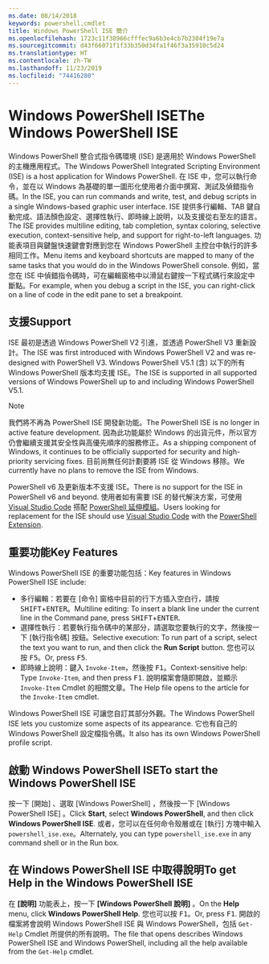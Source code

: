 ```yaml
---
ms.date: 08/14/2018
keywords: powershell,cmdlet
title: Windows PowerShell ISE 簡介
ms.openlocfilehash: 1723c11f38966cfffec9a6b3e4cb7b2304f19e7a
ms.sourcegitcommit: d43f66071f1f33b350d34fa1f46f3a35910c5d24
ms.translationtype: HT
ms.contentlocale: zh-TW
ms.lasthandoff: 11/23/2019
ms.locfileid: "74416280"
---
```

# <a name="the-windows-powershell-ise"></a><span data-ttu-id="78ddf-103">Windows PowerShell ISE</span><span class="sxs-lookup"><span data-stu-id="78ddf-103">The Windows PowerShell ISE</span></span>

<span data-ttu-id="78ddf-104">Windows PowerShell 整合式指令碼環境 (ISE) 是適用於 Windows PowerShell 的主機應用程式。</span><span class="sxs-lookup"><span data-stu-id="78ddf-104">The Windows PowerShell Integrated Scripting Environment (ISE) is a host application for Windows PowerShell.</span></span> <span data-ttu-id="78ddf-105">在 ISE 中，您可以執行命令，並在以 Windows 為基礎的單一圖形化使用者介面中撰寫、測試及偵錯指令碼。</span><span class="sxs-lookup"><span data-stu-id="78ddf-105">In the ISE, you can run commands and write, test, and debug scripts in a single Windows-based graphic user interface.</span></span> <span data-ttu-id="78ddf-106">ISE 提供多行編輯、TAB 鍵自動完成、語法顏色設定、選擇性執行、即時線上說明，以及支援從右至左的語言。</span><span class="sxs-lookup"><span data-stu-id="78ddf-106">The ISE provides multiline editing, tab completion, syntax coloring, selective execution, context-sensitive help, and support for right-to-left languages.</span></span> <span data-ttu-id="78ddf-107">功能表項目與鍵盤快速鍵會對應到您在 Windows PowerShell 主控台中執行的許多相同工作。</span><span class="sxs-lookup"><span data-stu-id="78ddf-107">Menu items and keyboard shortcuts are mapped to many of the same tasks that you would do in the Windows PowerShell console.</span></span> <span data-ttu-id="78ddf-108">例如，當您在 ISE 中偵錯指令碼時，可在編輯窗格中以滑鼠右鍵按一下程式碼行來設定中斷點。</span><span class="sxs-lookup"><span data-stu-id="78ddf-108">For example, when you debug a script in the ISE, you can right-click on a line of code in the edit pane to set a breakpoint.</span></span>

## <a name="support"></a><span data-ttu-id="78ddf-109">支援</span><span class="sxs-lookup"><span data-stu-id="78ddf-109">Support</span></span>

<span data-ttu-id="78ddf-110">ISE 最初是透過 Windows PowerShell V2 引進，並透過 PowerShell V3 重新設計。</span><span class="sxs-lookup"><span data-stu-id="78ddf-110">The ISE was first introduced with Windows PowerShell V2 and was re-designed with PowerShell V3.</span></span> <span data-ttu-id="78ddf-111">Windows PowerShell V5.1 (含) 以下的所有 Windows PowerShell 版本均支援 ISE。</span><span class="sxs-lookup"><span data-stu-id="78ddf-111">The ISE is supported in all supported versions of Windows PowerShell up to and including Windows PowerShell V5.1.</span></span>

> [!NOTE]
> <span data-ttu-id="78ddf-112">我們將不再為 PowerShell ISE 開發新功能。</span><span class="sxs-lookup"><span data-stu-id="78ddf-112">The PowerShell ISE is no longer in active feature development.</span></span> <span data-ttu-id="78ddf-113">因為此功能屬於 Windows 的出貨元件，所以官方仍會繼續支援其安全性與高優先順序的服務修正。</span><span class="sxs-lookup"><span data-stu-id="78ddf-113">As a shipping component of Windows, it continues to be officially supported for security and high-priority servicing fixes.</span></span>
> <span data-ttu-id="78ddf-114">目前尚無任何計劃要將 ISE 從 Windows 移除。</span><span class="sxs-lookup"><span data-stu-id="78ddf-114">We currently have no plans to remove the ISE from Windows.</span></span>
>
> <span data-ttu-id="78ddf-115">PowerShell v6 及更新版本不支援 ISE。</span><span class="sxs-lookup"><span data-stu-id="78ddf-115">There is no support for the ISE in PowerShell v6 and beyond.</span></span> <span data-ttu-id="78ddf-116">使用者如有需要 ISE 的替代解決方案，可使用 [Visual Studio Code](https://code.visualstudio.com/) 搭配 [PowerShell 延伸模組](https://marketplace.visualstudio.com/items?itemName=ms-vscode.PowerShell)。</span><span class="sxs-lookup"><span data-stu-id="78ddf-116">Users looking for replacement for the ISE should use [Visual Studio Code](https://code.visualstudio.com/) with the [PowerShell Extension](https://marketplace.visualstudio.com/items?itemName=ms-vscode.PowerShell).</span></span>

## <a name="key-features"></a><span data-ttu-id="78ddf-117">重要功能</span><span class="sxs-lookup"><span data-stu-id="78ddf-117">Key Features</span></span>

<span data-ttu-id="78ddf-118">Windows PowerShell ISE 的重要功能包括：</span><span class="sxs-lookup"><span data-stu-id="78ddf-118">Key features in Windows PowerShell ISE include:</span></span>

- <span data-ttu-id="78ddf-119">多行編輯：若要在 [命令] 窗格中目前的行下方插入空白行，請按 <kbd>SHIFT</kbd>+<kbd>ENTER</kbd>。</span><span class="sxs-lookup"><span data-stu-id="78ddf-119">Multiline editing: To insert a blank line under the current line in the Command pane, press <kbd>SHIFT</kbd>+<kbd>ENTER</kbd>.</span></span>
- <span data-ttu-id="78ddf-120">選擇性執行：若要執行指令碼中的某部分，請選取您要執行的文字，然後按一下 [執行指令碼]  按鈕。</span><span class="sxs-lookup"><span data-stu-id="78ddf-120">Selective execution: To run part of a script, select the text you want to run, and then click the **Run Script** button.</span></span> <span data-ttu-id="78ddf-121">您也可以按 <kbd>F5</kbd>。</span><span class="sxs-lookup"><span data-stu-id="78ddf-121">Or, press <kbd>F5</kbd>.</span></span>
- <span data-ttu-id="78ddf-122">即時線上說明：鍵入 `Invoke-Item`，然後按 <kbd>F1</kbd>。</span><span class="sxs-lookup"><span data-stu-id="78ddf-122">Context-sensitive help: Type `Invoke-Item`, and then press <kbd>F1</kbd>.</span></span> <span data-ttu-id="78ddf-123">說明檔案會隨即開啟，並顯示 `Invoke-Item` Cmdlet 的相關文章。</span><span class="sxs-lookup"><span data-stu-id="78ddf-123">The Help file opens to the article for the `Invoke-Item` cmdlet.</span></span>

<span data-ttu-id="78ddf-124">Windows PowerShell ISE 可讓您自訂其部分外觀。</span><span class="sxs-lookup"><span data-stu-id="78ddf-124">The Windows PowerShell ISE lets you customize some aspects of its appearance.</span></span> <span data-ttu-id="78ddf-125">它也有自己的 Windows PowerShell 設定檔指令碼。</span><span class="sxs-lookup"><span data-stu-id="78ddf-125">It also has its own Windows PowerShell profile script.</span></span>

## <a name="to-start-the-windows-powershell-ise"></a><span data-ttu-id="78ddf-126">啟動 Windows PowerShell ISE</span><span class="sxs-lookup"><span data-stu-id="78ddf-126">To start the Windows PowerShell ISE</span></span>

<span data-ttu-id="78ddf-127">按一下 [開始]  、選取 [Windows PowerShell]  ，然後按一下 [Windows PowerShell ISE]  。</span><span class="sxs-lookup"><span data-stu-id="78ddf-127">Click **Start**, select **Windows PowerShell**, and then click **Windows PowerShell ISE**.</span></span>
<span data-ttu-id="78ddf-128">或者，您可以在任何命令殼層或在 [執行] 方塊中輸入 `powershell_ise.exe`。</span><span class="sxs-lookup"><span data-stu-id="78ddf-128">Alternately, you can type `powershell_ise.exe` in any command shell or in the Run box.</span></span>

## <a name="to-get-help-in-the-windows-powershell-ise"></a><span data-ttu-id="78ddf-129">在 Windows PowerShell ISE 中取得說明</span><span class="sxs-lookup"><span data-stu-id="78ddf-129">To get Help in the Windows PowerShell ISE</span></span>

<span data-ttu-id="78ddf-130">在 **[說明]** 功能表上，按一下 **[Windows PowerShell 說明]** 。</span><span class="sxs-lookup"><span data-stu-id="78ddf-130">On the **Help** menu, click **Windows PowerShell Help**.</span></span> <span data-ttu-id="78ddf-131">您也可以按 <kbd>F1</kbd>。</span><span class="sxs-lookup"><span data-stu-id="78ddf-131">Or, press <kbd>F1</kbd>.</span></span> <span data-ttu-id="78ddf-132">開啟的檔案將會說明 Windows PowerShell ISE 與 Windows PowerShell，包括 `Get-Help` Cmdlet 所提供的所有說明。</span><span class="sxs-lookup"><span data-stu-id="78ddf-132">The file that opens describes Windows PowerShell ISE and Windows PowerShell, including all the help available from the `Get-Help` cmdlet.</span></span>
